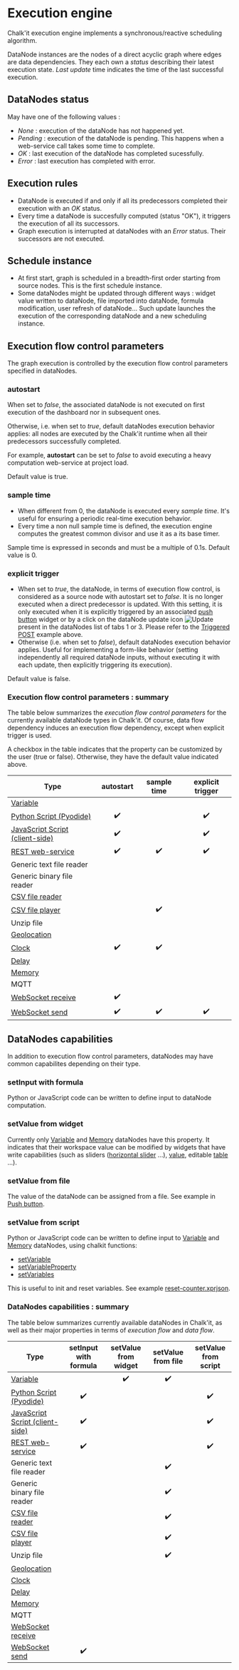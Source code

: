 ﻿# Execution engine

Chalk'it execution engine implements a synchronous/reactive scheduling algorithm.

DataNode instances are the nodes of a direct acyclic graph where edges are data dependencies. They each own a _status_ describing their latest execution state. _Last update_ time indicates the time of the last successful execution.

## DataNodes status

May have one of the following values :

- _None_ : execution of the dataNode has not happened yet.
- _Pending_ : execution of the dataNode is pending. This happens when a web-service call takes some time to complete.
- _OK_ : last execution of the dataNode has completed sucessfully.
- _Error_ : last execution has completed with error.

## Execution rules

- DataNode is executed if and only if all its predecessors completed their execution with an _OK_ status.
- Every time a dataNode is succesfully computed (status "OK"), it triggers the execution of all its successors.
- Graph execution is interrupted at dataNodes with an _Error_ status. Their successors are not executed.

## Schedule instance

- At first start, graph is scheduled in a breadth-first order starting from source nodes. This is the first schedule instance.
- Some dataNodes might be updated through different ways : widget value written to dataNode, file imported into dataNode, formula modification, user refresh of dataNode... Such update launches the execution of the corresponding dataNode and a new scheduling instance.

## Execution flow control parameters

The graph execution is controlled by the execution flow control parameters specified in dataNodes.

### autostart

When set to _false_, the associated dataNode is not executed on first execution of the dashboard nor in subsequent ones.

Otherwise, i.e. when set to _true_, default dataNodes execution behavior applies: all nodes are executed by the Chalk'it runtime when all their predecessors successfully completed.

For example, **autostart** can be set to _false_ to avoid executing a heavy computation web-service at project load.

Default value is true.

### sample time

- When different from 0, the dataNode is executed every _sample time_. It's useful for ensuring a periodic real-time execution behavior.
- Every time a non null sample time is defined, the execution engine computes the greatest common divisor and use it as a its base timer.

Sample time is expressed in seconds and must be a multiple of 0.1s. Default value is 0.

### explicit trigger

- When set to _true_, the dataNode, in terms of execution flow control, is considered as a source node with autostart set to _false_. It is no longer executed when a direct predecessor is updated. With this setting, it is only executed when it is explicitly triggered by an associated [push button](../../wdg/wdg-basic-inputs/#push-button) widget or by a click on the dataNode update icon ![Update](img/refresh-icon.png "Update") present in the dataNodes list of tabs 1 or 3. Please refer to the [Triggered POST](../../ds/ds-reference/#triggered-post) example above.
- Otherwise (i.e. when set to _false_), default dataNodes execution behavior applies. Useful for implementing a form-like behavior (setting independently all required dataNode inputs, without executing it with each update, then explicitly triggering its execution).

Default value is false.

### Execution flow control parameters : summary

The table below summarizes the _execution flow control parameters_ for the currently available dataNode types in Chalk'it. Of course, data flow dependency induces an execution flow dependency, except when explicit trigger is used.

A checkbox in the table indicates that the property can be customized by the user (true or false). Otherwise, they have the default value indicated above.

| Type                                                                       |     autostart      |    sample time     |  explicit trigger  |
| -------------------------------------------------------------------------- | :----------------: | :----------------: | :----------------: |
| [Variable](../../ds/ds-basics/#variable)                                   |                    |                    |                    |
| [Python Script (Pyodide)](../../ds/ds-reference/#python-script-pyodide)    | :heavy_check_mark: |                    | :heavy_check_mark: |
| [JavaScript Script (client-side)](../../ds/ds-reference#javascript-script) | :heavy_check_mark: |                    | :heavy_check_mark: |
| [REST web-service](../../ds/ds-reference/#rest-web-services)               | :heavy_check_mark: | :heavy_check_mark: | :heavy_check_mark: |
| Generic text file reader                                                   |                    |                    |                    |
| Generic binary file reader                                                 |                    |                    |                    |
| [CSV file reader](../../ds/ds-reference/#csv-file-reader)                  |                    |                    |                    |
| [CSV file player](../../ds/ds-reference/#csv-file-player)                  |                    | :heavy_check_mark: |                    |
| Unzip file                                                                 |                    |                    |                    |
| [Geolocation](../../ds/ds-reference/#geolocation)                          |                    |                    |                    |
| [Clock](../../ds/ds-reference/#clock)                                      | :heavy_check_mark: | :heavy_check_mark: |                    |
| [Delay](../../ds/ds-reference/#delay)                                      |                    |                    |                    |
| [Memory](../../ds/ds-reference/#memory)                                    |                    |                    |                    |
| MQTT                                                                       |                    |                    |                    |
| [WebSocket receive](../../ds/ds-reference/#websocket-receive)              | :heavy_check_mark: |                    |                    |
| [WebSocket send](../../ds/ds-reference/#websocket-send)                    | :heavy_check_mark: | :heavy_check_mark: | :heavy_check_mark: |

## DataNodes capabilities

In addition to execution flow control parameters, dataNodes may have common capabilites depending on their type.

### setInput with formula

Python or JavaScript code can be written to define input to dataNode computation.

### setValue from widget

Currently only [Variable](../../ds/ds-basics/#variable) and [Memory](../../ds/ds-basics/#memory) dataNodes have this property. It indicates that their workspace value can be modified by widgets that have write capabilities (such as sliders ([horizontal slider](../../wdg/wdg-basic-inputs/#horizontal-slider) ...), [value](../../wdg/wdg-basic-inputs/#value), editable [table](../../wdg/wdg-basic-inputs/#table) ...).

### setValue from file

The value of the dataNode can be assigned from a file. See example in [Push button](../../wdg/wdg-basic-inputs/#push-button).

### setValue from script

Python or JavaScript code can be written to define input to [Variable](../../ds/ds-basics/#variable) and [Memory](../../ds/ds-basics/#memory) dataNodes, using chalkit functions:

- [setVariable](../../chalkitapi/#setVariable)
- [setVariableProperty](../../chalkitapi/#setVariableProperty)
- [setVariables](../../chalkitapi/#setVariables)

This is useful to init and reset variables. See example [reset-counter.xprjson](/ds/xprjson/reset-counter.xprjson).

### DataNodes capabilities : summary

The table below summarizes currently available dataNodes in Chalk'it, as well as their major properties in terms of _execution flow_ and _data flow_.

| Type                                                                    | setInput with formula | setValue from widget | setValue from file | setValue from script |
| ----------------------------------------------------------------------- | :-------------------: | :------------------: | :----------------: | :------------------: |
| [Variable](../../ds/ds-basics/#variable)                                |                       |  :heavy_check_mark:  | :heavy_check_mark: |                      |
| [Python Script (Pyodide)](../../ds/ds-reference/#python-script-pyodide) |  :heavy_check_mark:   |                      |                    |  :heavy_check_mark:  |
| [JavaScript Script (client-side)](../../ds/ds-basics#javascript-script) |  :heavy_check_mark:   |                      |                    |  :heavy_check_mark:  |
| [REST web-service](../../ds/ds-basics)                                  |  :heavy_check_mark:   |                      |                    |  :heavy_check_mark:  |
| Generic text file reader                                                |                       |                      | :heavy_check_mark: |                      |
| Generic binary file reader                                              |                       |                      | :heavy_check_mark: |                      |
| [CSV file reader](../../ds/ds-reference/#csv-file-reader)               |                       |                      | :heavy_check_mark: |                      |
| [CSV file player](../../ds/ds-reference/#csv-file-player)               |                       |                      | :heavy_check_mark: |                      |
| Unzip file                                                              |                       |                      | :heavy_check_mark: |                      |
| [Geolocation](../../ds/ds-reference/#geolocation)                       |                       |                      |                    |                      |
| [Clock](../../ds/ds-reference/#clock)                                   |                       |                      |                    |                      |
| [Delay](../../ds/ds-reference/#memory)                                  |                       |                      |                    |                      |
| [Memory](../../ds/ds-reference/#delay)                                  |                       |                      |                    |
| MQTT                                                                    |                       |                      |                    |                      |
| [WebSocket receive](../../ds/ds-reference/#websocket-receive)           |                       |                      |                    |                      |
| [WebSocket send](../../ds/ds-reference/#websocket-send)                 |  :heavy_check_mark:   |                      |                    |                      |
